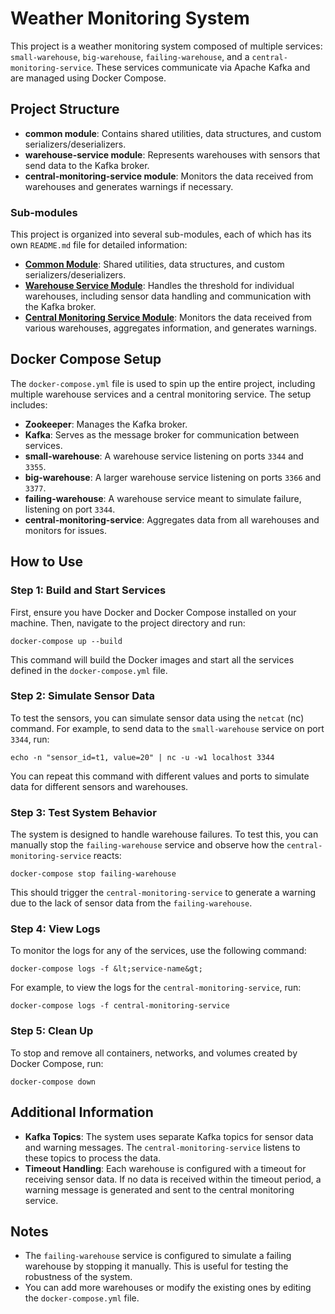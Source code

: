 # Weather Monitoring System

This project is a weather monitoring system composed of multiple services: `small-warehouse`, `big-warehouse`, `failing-warehouse`, and a `central-monitoring-service`. These services communicate via Apache Kafka and are managed using Docker Compose.

## Project Structure

- **common module**: Contains shared utilities, data structures, and custom serializers/deserializers.
- **warehouse-service module**: Represents warehouses with sensors that send data to the Kafka broker.
- **central-monitoring-service module**: Monitors the data received from warehouses and generates warnings if necessary.

### Sub-modules

This project is organized into several sub-modules, each of which has its own `README.md` file for detailed information:

- **[Common Module](common/README.md)**: Shared utilities, data structures, and custom serializers/deserializers.
- **[Warehouse Service Module](warehouse-service/README.md)**: Handles the threshold for individual warehouses, including sensor data handling and communication with the Kafka broker.
- **[Central Monitoring Service Module](central-monitoring-service/README.md)**: Monitors the data received from various warehouses, aggregates information, and generates warnings.

## Docker Compose Setup

The `docker-compose.yml` file is used to spin up the entire project, including multiple warehouse services and a central monitoring service. The setup includes:

- **Zookeeper**: Manages the Kafka broker.
- **Kafka**: Serves as the message broker for communication between services.
- **small-warehouse**: A warehouse service listening on ports `3344` and `3355`.
- **big-warehouse**: A larger warehouse service listening on ports `3366` and `3377`.
- **failing-warehouse**: A warehouse service meant to simulate failure, listening on port `3344`.
- **central-monitoring-service**: Aggregates data from all warehouses and monitors for issues.

## How to Use

### Step 1: Build and Start Services

First, ensure you have Docker and Docker Compose installed on your machine. Then, navigate to the project directory and run:

```
docker-compose up --build
```

This command will build the Docker images and start all the services defined in the `docker-compose.yml` file.

### Step 2: Simulate Sensor Data

To test the sensors, you can simulate sensor data using the `netcat` (nc) command. For example, to send data to the `small-warehouse` service on port `3344`, run:

```
echo -n "sensor_id=t1, value=20" | nc -u -w1 localhost 3344
```

You can repeat this command with different values and ports to simulate data for different sensors and warehouses.

### Step 3: Test System Behavior

The system is designed to handle warehouse failures. To test this, you can manually stop the `failing-warehouse` service and observe how the `central-monitoring-service` reacts:

```
docker-compose stop failing-warehouse
```

This should trigger the `central-monitoring-service` to generate a warning due to the lack of sensor data from the `failing-warehouse`.

### Step 4: View Logs

To monitor the logs for any of the services, use the following command:

```
docker-compose logs -f &lt;service-name&gt;
```

For example, to view the logs for the `central-monitoring-service`, run:

```
docker-compose logs -f central-monitoring-service
```

### Step 5: Clean Up

To stop and remove all containers, networks, and volumes created by Docker Compose, run:

```
docker-compose down
```

## Additional Information

- **Kafka Topics**: The system uses separate Kafka topics for sensor data and warning messages. The `central-monitoring-service` listens to these topics to process the data.
- **Timeout Handling**: Each warehouse is configured with a timeout for receiving sensor data. If no data is received within the timeout period, a warning message is generated and sent to the central monitoring service.

## Notes

- The `failing-warehouse` service is configured to simulate a failing warehouse by stopping it manually. This is useful for testing the robustness of the system.
- You can add more warehouses or modify the existing ones by editing the `docker-compose.yml` file.
